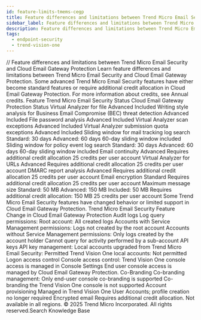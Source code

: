 ```yaml
---
id: feature-limits-tmems-cegp
title: Feature differences and limitations between Trend Micro Email Security and Cloud Email Gateway Protection
sidebar_label: Feature differences and limitations between Trend Micro Email Security and Cloud Email Gateway Protection
description: Feature differences and limitations between Trend Micro Email Security and Cloud Email Gateway Protection
tags:
  - endpoint-security
  - trend-vision-one
---
```


/*<![CDATA[*/ $('#title').html($('meta[name=map-description]').attr('content')); /*]]>*/ Feature differences and limitations between Trend Micro Email Security and Cloud Email Gateway Protection Learn feature differences and limitations between Trend Micro Email Security and Cloud Email Gateway Protection. Some advanced Trend Micro Email Security features have either become standard features or require additional credit allocation in Cloud Email Gateway Protection. For more information about credits, see Annual credits. Feature Trend Micro Email Security Status Cloud Email Gateway Protection Status Virtual Analyzer for file Advanced Included Writing style analysis for Business Email Compromise (BEC) threat detection Advanced Included File password analysis Advanced Included Virtual Analyzer scan exceptions Advanced Included Virtual Analyzer submission quota exceptions Advanced Included Sliding window for mail tracking log search Standard: 30 days Advanced: 60 days 60-day sliding window included Sliding window for policy event log search Standard: 30 days Advanced: 60 days 60-day sliding window included Email continuity Advanced Requires additional credit allocation 25 credits per user account Virtual Analyzer for URLs Advanced Requires additional credit allocation 25 credits per user account DMARC report analysis Advanced Requires additional credit allocation 25 credits per user account Email encryption Standard Requires additional credit allocation 25 credits per user account Maximum message size Standard: 50 MB Advanced: 150 MB Included: 50 MB Requires additional credit allocation: 150 MB 25 credits per user account Some Trend Micro Email Security features have changed behavior or limited support in Cloud Email Gateway Protection. Trend Micro Email Security Feature Change in Cloud Email Gateway Protection Audit logs Log query permissions: Root account: All created logs Accounts with Service Management permissions: Logs not created by the root account Accounts without Service Management permissions: Only logs created by the account holder Cannot query for activity performed by a sub-account API keys API key management: Local accounts upgraded from Trend Micro Email Security: Permitted Trend Vision One local accounts: Not permitted Logon access control Console access control: Trend Vision One console access is managed in Console Settings End user console access is managed by Cloud Email Gateway Protection. Co-Branding Co-branding management: Only end-user console co-branding is supported Co-branding the Trend Vision One console is not supported Account provisioning Managed in Trend Vision One User Accounts; profile creation no longer required Encrypted email Requires additional credit allocation. Not available in all regions. © 2025 Trend Micro Incorporated. All rights reserved.Search Knowledge Base
